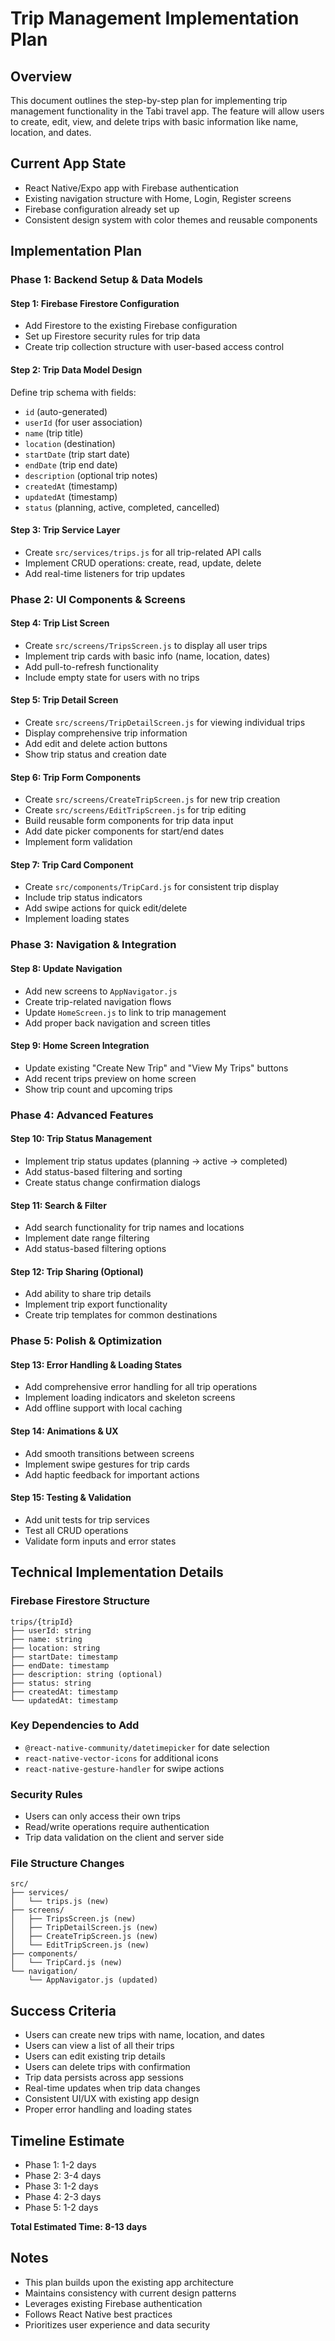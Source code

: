 # Trip Management Implementation Plan

## Overview
This document outlines the step-by-step plan for implementing trip management functionality in the Tabi travel app. The feature will allow users to create, edit, view, and delete trips with basic information like name, location, and dates.

## Current App State
- React Native/Expo app with Firebase authentication
- Existing navigation structure with Home, Login, Register screens
- Firebase configuration already set up
- Consistent design system with color themes and reusable components

## Implementation Plan

### Phase 1: Backend Setup & Data Models

#### Step 1: Firebase Firestore Configuration
- Add Firestore to the existing Firebase configuration
- Set up Firestore security rules for trip data
- Create trip collection structure with user-based access control

#### Step 2: Trip Data Model Design
Define trip schema with fields:
- `id` (auto-generated)
- `userId` (for user association)
- `name` (trip title)
- `location` (destination)
- `startDate` (trip start date)
- `endDate` (trip end date)
- `description` (optional trip notes)
- `createdAt` (timestamp)
- `updatedAt` (timestamp)
- `status` (planning, active, completed, cancelled)

#### Step 3: Trip Service Layer
- Create `src/services/trips.js` for all trip-related API calls
- Implement CRUD operations: create, read, update, delete
- Add real-time listeners for trip updates

### Phase 2: UI Components & Screens

#### Step 4: Trip List Screen
- Create `src/screens/TripsScreen.js` to display all user trips
- Implement trip cards with basic info (name, location, dates)
- Add pull-to-refresh functionality
- Include empty state for users with no trips

#### Step 5: Trip Detail Screen
- Create `src/screens/TripDetailScreen.js` for viewing individual trips
- Display comprehensive trip information
- Add edit and delete action buttons
- Show trip status and creation date

#### Step 6: Trip Form Components
- Create `src/screens/CreateTripScreen.js` for new trip creation
- Create `src/screens/EditTripScreen.js` for trip editing
- Build reusable form components for trip data input
- Add date picker components for start/end dates
- Implement form validation

#### Step 7: Trip Card Component
- Create `src/components/TripCard.js` for consistent trip display
- Include trip status indicators
- Add swipe actions for quick edit/delete
- Implement loading states

### Phase 3: Navigation & Integration

#### Step 8: Update Navigation
- Add new screens to `AppNavigator.js`
- Create trip-related navigation flows
- Update `HomeScreen.js` to link to trip management
- Add proper back navigation and screen titles

#### Step 9: Home Screen Integration
- Update existing "Create New Trip" and "View My Trips" buttons
- Add recent trips preview on home screen
- Show trip count and upcoming trips

### Phase 4: Advanced Features

#### Step 10: Trip Status Management
- Implement trip status updates (planning → active → completed)
- Add status-based filtering and sorting
- Create status change confirmation dialogs

#### Step 11: Search & Filter
- Add search functionality for trip names and locations
- Implement date range filtering
- Add status-based filtering options

#### Step 12: Trip Sharing (Optional)
- Add ability to share trip details
- Implement trip export functionality
- Create trip templates for common destinations

### Phase 5: Polish & Optimization

#### Step 13: Error Handling & Loading States
- Add comprehensive error handling for all trip operations
- Implement loading indicators and skeleton screens
- Add offline support with local caching

#### Step 14: Animations & UX
- Add smooth transitions between screens
- Implement swipe gestures for trip cards
- Add haptic feedback for important actions

#### Step 15: Testing & Validation
- Add unit tests for trip services
- Test all CRUD operations
- Validate form inputs and error states

## Technical Implementation Details

### Firebase Firestore Structure
```
trips/{tripId}
├── userId: string
├── name: string
├── location: string
├── startDate: timestamp
├── endDate: timestamp
├── description: string (optional)
├── status: string
├── createdAt: timestamp
└── updatedAt: timestamp
```

### Key Dependencies to Add
- `@react-native-community/datetimepicker` for date selection
- `react-native-vector-icons` for additional icons
- `react-native-gesture-handler` for swipe actions

### Security Rules
- Users can only access their own trips
- Read/write operations require authentication
- Trip data validation on the client and server side

### File Structure Changes
```
src/
├── services/
│   └── trips.js (new)
├── screens/
│   ├── TripsScreen.js (new)
│   ├── TripDetailScreen.js (new)
│   ├── CreateTripScreen.js (new)
│   └── EditTripScreen.js (new)
├── components/
│   └── TripCard.js (new)
└── navigation/
    └── AppNavigator.js (updated)
```

## Success Criteria
- Users can create new trips with name, location, and dates
- Users can view a list of all their trips
- Users can edit existing trip details
- Users can delete trips with confirmation
- Trip data persists across app sessions
- Real-time updates when trip data changes
- Consistent UI/UX with existing app design
- Proper error handling and loading states

## Timeline Estimate
- Phase 1: 1-2 days
- Phase 2: 3-4 days
- Phase 3: 1-2 days
- Phase 4: 2-3 days
- Phase 5: 1-2 days

**Total Estimated Time: 8-13 days**

## Notes
- This plan builds upon the existing app architecture
- Maintains consistency with current design patterns
- Leverages existing Firebase authentication
- Follows React Native best practices
- Prioritizes user experience and data security

